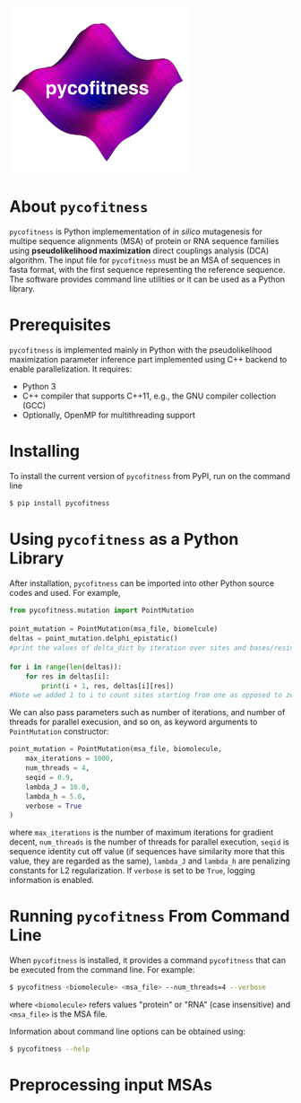 <img width="322" alt="222" src="Logo.png">



# About `pycofitness`
`pycofitness` is Python implemementation of *in silico* mutagenesis for multipe sequence alignments (MSA) of protein or RNA sequence families using **__pseudolikelihood maximization__**  direct couplings analysis (DCA) algorithm. The input file for `pycofitness` must be an MSA of sequences in fasta format, with the first sequence representing the reference sequence. The software provides command line utilities or it can be used as a Python library. 

# Prerequisites
`pycofitness` is implemented mainly in Python with the pseudolikelihood maximization parameter inference part implemented using C++ backend to enable parallelization. It requires: 
* Python 3
* C++ compiler that supports C++11, e.g., the GNU compiler collection (GCC)
* Optionally, OpenMP for multithreading support


# Installing
To install the current version of `pycofitness` from PyPI, run on the command line
```bash
$ pip install pycofitness
```

# Using `pycofitness` as a Python Library
After installation, `pycofitness` can be imported into other Python source codes and used. For example,  

```python 
from pycofitness.mutation import PointMutation

point_mutation = PointMutation(msa_file, biomelcule)
deltas = point_mutation.delphi_epistatic()
#print the values of delta_dict by iteration over sites and bases/residues

for i in range(len(deltas)):
    for res in deltas[i]:
        print(i + 1, res, deltas[i][res])
#Note we added 1 to i to count sites starting from one as opposed to zero.
```
We can also pass parameters such as number of iterations, and number of threads for parallel execusion, and so on, as 
keyword arguments to `PointMutation` constructor:
```python 
point_mutation = PointMutation(msa_file, biomolecule,
    max_iterations = 1000,
    num_threads = 4,
    seqid = 0.9,
    lambda_J = 10.0,
    lambda_h = 5.0,
    verbose = True
)
```
where `max_iterations` is the number of maximum iterations for gradient decent, `num_threads` is the number of 
threads for parallel execution, `seqid` is sequence identity cut off value (if sequences have similarity more that this value, they are regarded as the same), `lambda_J` and `lambda_h` are penalizing constants for L2 regularization. If `verbose` is set to be `True`, logging information is enabled.

# Running `pycofitness` From Command Line
When `pycofitness` is installed, it provides a command `pycofitness` that can be executed from the command line.
For example:
```bash
$ pycofitness <biomolecule> <msa_file> --num_threads=4 --verbose
``` 
where `<biomolecule>` refers values "protein" or "RNA" (case insensitive) and `<msa_file>` is the MSA file. 

Information about command line options can be obtained using: 
```bash
$ pycofitness --help
```

# Preprocessing input MSAs



